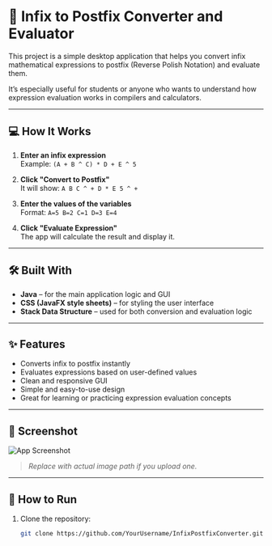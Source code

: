 # 🧮 Infix to Postfix Converter and Evaluator

This project is a simple desktop application that helps you convert infix mathematical expressions to postfix (Reverse Polish Notation) and evaluate them.

It’s especially useful for students or anyone who wants to understand how expression evaluation works in compilers and calculators.

---

## 💻 How It Works

1. **Enter an infix expression**  
   Example: `(A + B ^ C) * D + E ^ 5`

2. **Click "Convert to Postfix"**  
   It will show: `A B C ^ + D * E 5 ^ +`

3. **Enter the values of the variables**  
   Format: `A=5 B=2 C=1 D=3 E=4`

4. **Click "Evaluate Expression"**  
   The app will calculate the result and display it.

---

## 🛠️ Built With

- **Java** – for the main application logic and GUI  
- **CSS (JavaFX style sheets)** – for styling the user interface  
- **Stack Data Structure** – used for both conversion and evaluation logic

---

## ✨ Features

- Converts infix to postfix instantly  
- Evaluates expressions based on user-defined values  
- Clean and responsive GUI  
- Simple and easy-to-use design  
- Great for learning or practicing expression evaluation concepts

---

## 📸 Screenshot

![App Screenshot](path/to/screenshot.png)  
> _Replace with actual image path if you upload one._

---


## 🚀 How to Run

1. Clone the repository:  
   ```bash
   git clone https://github.com/YourUsername/InfixPostfixConverter.git
